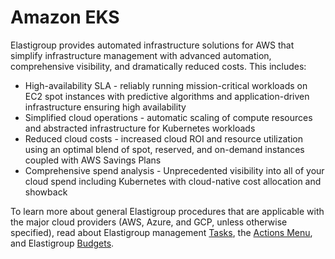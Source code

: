 <meta name="robots" content="noindex">

# Amazon EKS

Elastigroup provides automated infrastructure solutions for AWS that simplify infrastructure management with advanced automation, comprehensive visibility, and dramatically reduced costs. This includes:

- High-availability SLA - reliably running mission-critical workloads on EC2 spot instances with predictive algorithms and application-driven infrastructure ensuring high availability
- Simplified cloud operations - automatic scaling of compute resources and abstracted infrastructure for Kubernetes workloads
- Reduced cloud costs - increased cloud ROI and resource utilization using an optimal blend of spot, reserved, and on-demand instances coupled with AWS Savings Plans
- Comprehensive spend analysis - Unprecedented visibility into all of your cloud spend including Kubernetes with cloud-native cost allocation and showback

To learn more about general Elastigroup procedures that are applicable with the major cloud providers (AWS, Azure, and GCP, unless otherwise specified), read about Elastigroup management [Tasks](elastigroup/tutorials/elastigroup-tasks/), the [Actions Menu](elastigroup/tutorials/elastigroup-actions-menu/), and Elastigroup [Budgets](elastigroup/tutorials/elastigroup-budgets/).
